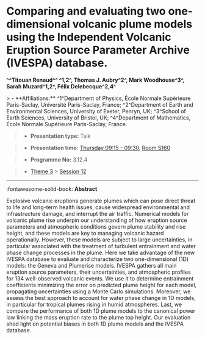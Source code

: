 # Comparing and evaluating two one-dimensional volcanic plume models using the Independent Volcanic Eruption Source Parameter Archive (IVESPA) database.

**^^Titouan Renaud^^ ^1,2^, Thomas J. Aubry^2^, Mark Woodhouse^3^, Sarah Muzard^1,2^, Félix Delebecque^2,4^**

<!-- more -->> - **Affiliations:** ^1^Department of Physics, École Normale Supérieure Paris-Saclay, Université Paris-Saclay, France; ^2^Department of Earth and Environmental Sciences, University of Exeter, Penryn, UK; ^3^School of Earth Sciences, University of Bristol, UK; ^4^Department of Mathematics, École Normale Supérieure Paris-Saclay, France.

> - **Presentation type:** Talk

> - **Presentation time:** [Thursday 09:15 - 09:30](../sessions_comparison.md#__tabbed_3_2), [Room S160](../maps_venue.md#__tabbed_1_2)

> - **Programme No:** 3.12.4

> - [Theme 3](../theme3.md) > [Session 12](../sessions/session-3-12.md)

--- 

:fontawesome-solid-book: **Abstract**

Explosive volcanic eruptions generate plumes which can pose direct threat to life and long-term health issues, cause widespread environmental and infrastructure damage, and interrupt the air traffic. Numerical models for volcanic plume rise underpin our understanding of how eruption source parameters and atmospheric conditions govern plume stability and rise height, and these models are key to managing volcanic hazard operationally. However, these models are subject to large uncertainties, in particular associated with the treatment of turbulent entrainment and water phase change processes in the plume. Here we take advantage of the new IVESPA database to evaluate and characterize two one-dimensional (1D) models: the Geneva and Plumerise models. IVESPA gathers all main eruption source parameters, their uncertainties, and atmospheric profiles for 134 well-observed volcanic events. We use it to determine entrainment coefficients minimizing the error on predicted plume height for each model, propagating uncertainties using a Monte Carlo simulations. Moreover, we assess the best approach to account for water phase change in 1D models, in particular for tropical plumes rising in humid atmospheres. Last, we compare the performance of both 1D plume models to the canonical power law linking the mass eruption rate to the plume top height. Our evaluation shed light on potential biases in both 1D plume models and the IVESPA database.

